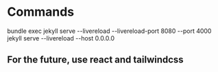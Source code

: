 # Commands

bundle exec jekyll serve --livereload --livereload-port 8080 --port 4000
jekyll serve --livereload --host 0.0.0.0

## For the future, use react and tailwindcss
